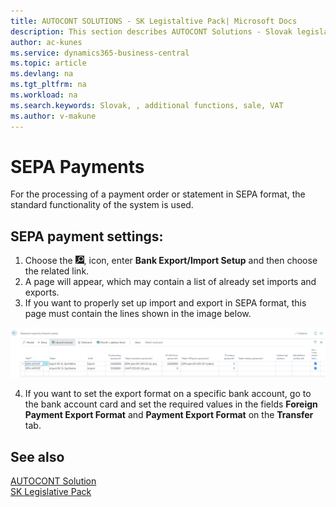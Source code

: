```yaml
---
title: AUTOCONT SOLUTIONS - SK Legistaltive Pack| Microsoft Docs
description: This section describes AUTOCONT Solutions - Slovak legislation
author: ac-kunes
ms.service: dynamics365-business-central
ms.topic: article
ms.devlang: na
ms.tgt_pltfrm: na
ms.workload: na
ms.search.keywords: Slovak, , additional functions, sale, VAT
ms.author: v-makune
---
```


# SEPA Payments

For the processing of a payment order or statement in SEPA format, the standard functionality of the system is used.

## SEPA payment settings:

1. Choose the ![Lightbulb that opens the Tell Me feature.](media/ui-search/search_small.png "Tell me what you want to do"), icon, enter **Bank Export/Import Setup** and then choose the related link.
2. A page will appear, which may contain a list of already set imports and exports.
3. If you want to properly set up import and export in SEPA format, this page must contain the lines shown in the image below.

![SEPA Settings](media/SEPA.png)

4. If you want to set the export format on a specific bank account, go to the bank account card and set the required values ​​in the fields **Foreign Payment Export Format** and **Payment Export Format** on the **Transfer** tab.

## See also

[AUTOCONT Solution](../index.md)  
[SK Legislative Pack](ac-sk-legislative-pack.md)
